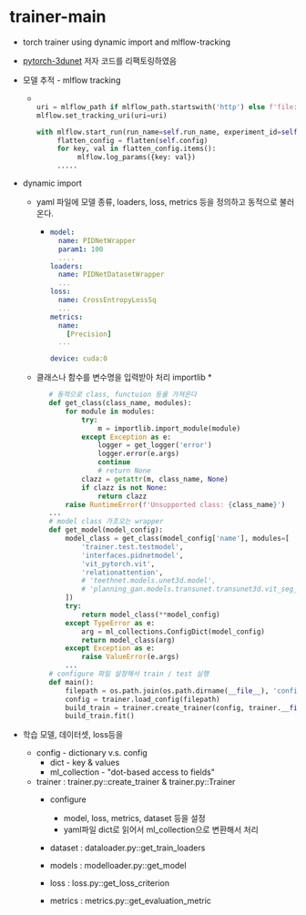 # trainer-main
 * torch trainer using dynamic import and mlflow-tracking
 * [pytorch-3dunet](https://github.com/wolny/pytorch-3dunet/tree/master) 저자 코드를 리팩토링하였음
 * 모델 추적 - mlflow tracking
   * ~~~ python
     
     uri = mlflow_path if mlflow_path.startswith('http') else f'file:///{mlflow_path}'
     mlflow.set_tracking_uri(uri=uri)
     
     with mlflow.start_run(run_name=self.run_name, experiment_id=self.experiment_id):
          flatten_config = flatten(self.config)
          for key, val in flatten_config.items():
               mlflow.log_params({key: val})
          .....
     
     ~~~
 * dynamic import
   * yaml 파일에 모델 종류, loaders, loss, metrics 등을 정의하고 동적으로 불러온다.
     * ~~~ yaml
       model:
         name: PIDNetWrapper
         param1: 100
         ....
       loaders:
         name: PIDNetDatasetWrapper
         ...
       loss:
         name: CrossEntropyLossSq
         ...
       metrics:
         name:
           [Precision]
         ...
     
       device: cuda:0
       ~~~
   * 클래스나 함수를 변수명을 입력받아 처리 importlib
     * 
       ~~~ python
          # 동적으로 class, functuion 등올 가져온다
          def get_class(class_name, modules):
              for module in modules:
                  try:
                      m = importlib.import_module(module)
                  except Exception as e:
                      logger = get_logger('error')
                      logger.error(e.args)
                      continue
                      # return None
                  clazz = getattr(m, class_name, None)
                  if clazz is not None:
                      return clazz
              raise RuntimeError(f'Unsupported class: {class_name}')
          ...
          # model class 가조오는 wrapper
          def get_model(model_config):
              model_class = get_class(model_config['name'], modules=[
                  'trainer.test.testmodel',
                  'interfaces.pidnetmodel',
                  'vit_pytorch.vit',
                  'relationattention',
                  # 'teethnet.models.unet3d.model',
                  # 'planning_gan.models.transunet.transunet3d.vit_seg_modeling',
              ])
              try:
                  return model_class(**model_config)
              except TypeError as e:
                  arg = ml_collections.ConfigDict(model_config)
                  return model_class(arg)
              except Exception as e:
                  raise ValueError(e.args)
              ...
          # configure 파일 설정해서 train / test 실행
          def main():
              filepath = os.path.join(os.path.dirname(__file__), 'configfiles/piednet_grouping_default_lightweight.yaml')
              config = trainer.load_config(filepath)
              build_train = trainer.create_trainer(config, trainer.__file__)
              build_train.fit()
    
       ~~~

 * 학습 모델, 데이터셋, loss등을 
   * config - dictionary v.s. config
     * dict - key & values
     * ml_collection - "dot-based access to fields" 
   * trainer : trainer.py::create_trainer & trainer.py::Trainer
     * configure 
       * model, loss, metrics, dataset 등을 설정 
       * yaml파일 dict로 읽어서 ml_collection으로 변환해서 처리
   
     * dataset : dataloader.py::get_train_loaders
     * models : modelloader.py::get_model
     * loss : loss.py::get_loss_criterion 
     * metrics : metrics.py::get_evaluation_metric
 
